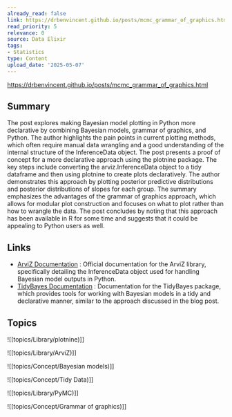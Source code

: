 ```yaml
---
already_read: false
link: https://drbenvincent.github.io/posts/mcmc_grammar_of_graphics.html
read_priority: 5
relevance: 0
source: Data Elixir
tags:
- Statistics
type: Content
upload_date: '2025-05-07'
---
```


https://drbenvincent.github.io/posts/mcmc_grammar_of_graphics.html
## Summary

The post explores making Bayesian model plotting in Python more declarative by combining Bayesian models, grammar of graphics, and Python. The author highlights the pain points in current plotting methods, which often require manual data wrangling and a good understanding of the internal structure of the InferenceData object. The post presents a proof of concept for a more declarative approach using the plotnine package. The key steps include converting the arviz.InferenceData object to a tidy dataframe and then using plotnine to create plots declaratively. The author demonstrates this approach by plotting posterior predictive distributions and posterior distributions of slopes for each group. The summary emphasizes the advantages of the grammar of graphics approach, which allows for modular plot construction and focuses on what to plot rather than how to wrangle the data. The post concludes by noting that this approach has been available in R for some time and suggests that it could be appealing to Python users as well.
## Links

- [ArviZ Documentation](https://python.arviz.org/en/stable/api/generated/arviz.InferenceData.html#arviz.InferenceData) : Official documentation for the ArviZ library, specifically detailing the InferenceData object used for handling Bayesian model outputs in Python.
- [TidyBayes Documentation](https://mjskay.github.io/tidybayes/) : Documentation for the TidyBayes package, which provides tools for working with Bayesian models in a tidy and declarative manner, similar to the approach discussed in the blog post.

## Topics

![[topics/Library/plotnine)]]

![[topics/Library/ArviZ)]]

![[topics/Concept/Bayesian models)]]

![[topics/Concept/Tidy Data)]]

![[topics/Library/PyMC)]]

![[topics/Concept/Grammar of graphics)]]